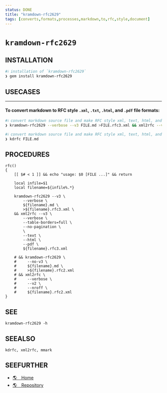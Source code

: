 ```yaml
---
status: DONE
title: "kramdown-rfc2629"
tags: [converts,formats,processes,markdown,to,rfc,style,document]
---
```


# `kramdown-rfc2629`

## INSTALLATION


```bash
#ℹ︎ installation of `kramdown-rfc2629`
❯ gem install kramdown-rfc2629
```


## USECASES

----
#### To convert markdown to RFC style `.xml`, `.txt`, `.html`, and `.pdf` file formats:


```bash
#ℹ︎ convert markdown source file and make RFC style xml, text, html, and pdf documents
❯ kramdown-rfc2629 --verbose --v3 FILE.md >FILE.rfc3.xml && xml2rfc --verbose --table-borders=full --no-pagination --v3 --text --html FILE.rfc3.xml
```



```bash
#ℹ︎ convert markdown source file and make RFC style xml, text, html, and pdf documents
❯ kdrfc FILE.md
```



## PROCEDURES

    rfc()
    {
        [[ $# < 1 ]] && echo "usage: $0 [FILE ...]" && return

        local infile=$1
        local filename=${infile%.*}

        kramdown-rfc2629 --v3 \
            --verbose \
            ${filename}.md \
            >${filename}.rfc3.xml \
        && xml2rfc --v3 \
            --verbose \
            --table-borders=full \
            --no-pagination \
            \
            --text \
            --html \
            --pdf \
            ${filename}.rfc3.xml

        # && kramdown-rfc2629 \
        #     --no-v3 \
        #     ${filename}.md \
        #     >${filename}.rfc2.xml
        # && xml2rfc \
        #     --verbose \
        #     --v2 \
        #     --nroff \
        #     ${filename}.rfc2.xml
    }


## SEE

    kramdown-rfc2629 -h

## SEEALSO

    kdrfc, xml2rfc, mmark

## SEEFURTHER

- [🌎 Home](https://kramdown.gettalong.org/)
- [🌎 Repository](https://github.com/cabo/kramdown-rfc2629)
